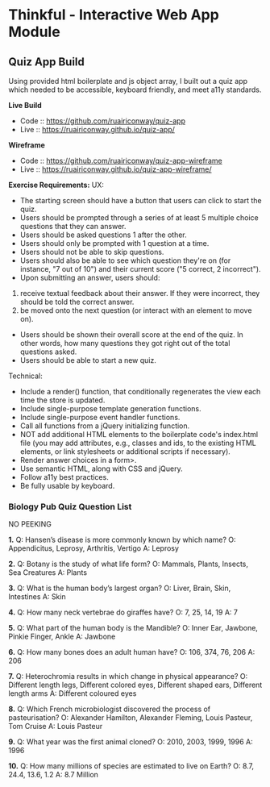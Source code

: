 # Thinkful - Interactive Web App Module


## Quiz App Build
Using provided html boilerplate and js object array, I built out a quiz app which needed to be accessible, keyboard friendly, and meet a11y standards.

**Live Build**
- Code :: https://github.com/ruairiconway/quiz-app
- Live :: https://ruairiconway.github.io/quiz-app/

**Wireframe**
- Code :: https://github.com/ruairiconway/quiz-app-wireframe
- Live :: https://ruairiconway.github.io/quiz-app-wireframe/

**Exercise Requirements:**
UX:
- The starting screen should have a button that users can click to start the quiz.
- Users should be prompted through a series of at least 5 multiple choice questions that they can answer.
- Users should be asked questions 1 after the other.
- Users should only be prompted with 1 question at a time.
- Users should not be able to skip questions.
- Users should also be able to see which question they're on (for instance, "7 out of 10") and their current score ("5 correct, 2 incorrect").
- Upon submitting an answer, users should:
1. receive textual feedback about their answer. If they were incorrect, they should be told the correct answer.
2. be moved onto the next question (or interact with an element to move on).
- Users should be shown their overall score at the end of the quiz. In other words, how many questions they got right out of the total questions asked.
- Users should be able to start a new quiz.

Technical:
- Include a render() function, that conditionally regenerates the view each time the store is updated.
- Include single-purpose template generation functions.
- Include single-purpose event handler functions.
- Call all functions from a jQuery initializing function.
- NOT add additional HTML elements to the boilerplate code's index.html file (you may add attributes, e.g., classes and ids, to the existing HTML elements, or link stylesheets or additional scripts if necessary).
- Render answer choices in a form>.
- Use semantic HTML, along with CSS and jQuery.
- Follow a11y best practices.
- Be fully usable by keyboard.


### Biology Pub Quiz Question List
NO PEEKING

**1.**
Q: Hansen’s disease is more commonly known by which name?
O: Appendicitus, Leprosy, Arthritis, Vertigo
A: Leprosy

**2.**
Q: Botany is the study of what life form?
O: Mammals, Plants, Insects, Sea Creatures 
A: Plants

**3.**
Q: What is the human body’s largest organ?
O: Liver, Brain, Skin, Intestines
A: Skin

**4.**
Q: How many neck vertebrae do giraffes have?
O: 7, 25, 14, 19
A: 7

**5.**
Q: What part of the human body is the Mandible?
O: Inner Ear, Jawbone, Pinkie Finger, Ankle
A: Jawbone

**6.**
Q: How many bones does an adult human have?
O: 106, 374, 76, 206
A: 206

**7.**
Q: Heterochromia results in which change in physical appearance?
O: Different length legs, Different colored eyes, Different shaped ears, Different length arms
A: Different coloured eyes

**8.**
Q: Which French microbiologist discovered the process of pasteurisation?
O: Alexander Hamilton, Alexander Fleming, Louis Pasteur, Tom Cruise
A: Louis Pasteur

**9.**
Q: What year was the first animal cloned?
O: 2010, 2003, 1999, 1996
A: 1996

**10.**
Q: How many millions of species are estimated to live on Earth?
O: 8.7, 24.4, 13.6, 1.2
A: 8.7 Million